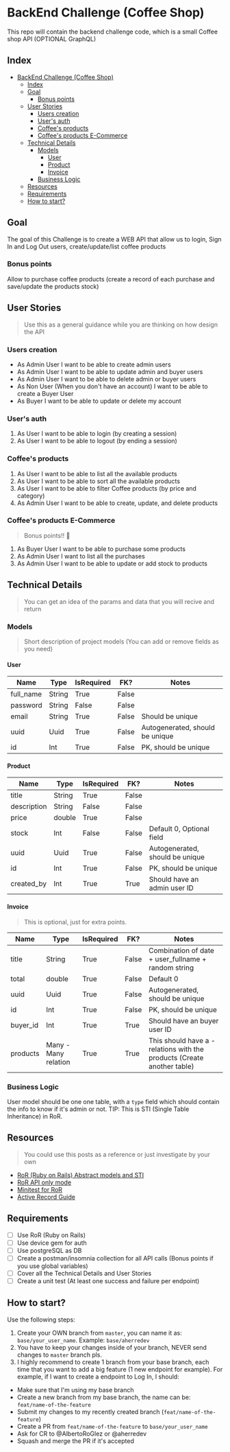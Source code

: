 # BackEnd Challenge (Coffee Shop)
This repo will contain the backend challenge code, which is a small Coffee shop API (OPTIONAL GraphQL)

## Index
- [BackEnd Challenge (Coffee Shop)](#backend-challenge--coffee-shop-)
  * [Index](#index)
  * [Goal](#goal)
    + [Bonus points](#bonus-points)
  * [User Stories](#user-stories)
    + [Users creation](#users-creation)
    + [User's auth](#users-auth)
    + [Coffee's products](#coffees-products)
    + [Coffee's products E-Commerce](#coffees-products-e-commerce)
  * [Technical Details](#technical-details)
    + [Models](#models)
      - [User](#user)
      - [Product](#product)
      - [Invoice](#invoice)
    + [Business Logic](#business-logic)
  * [Resources](#resources)
  * [Requirements](#requirements)
  * [How to start?](#how-to-start)

## Goal
The goal of this Challenge is to create a WEB API that allow us to login, Sign In and Log Out users, create/update/list coffee products

### Bonus points
Allow to purchase coffee products (create a record of each purchase and save/update the products stock)

## User Stories
> Use this as a general guidance while you are thinking on how design the API
### Users creation
- As Admin User I want to be able to create admin users
- As Admin User I want to be able to update admin and buyer users
- As Admin User I want to be able to delete admin or buyer users
- As Non User (When you don't have an account) I want to be able to create a Buyer User
- As Buyer I want to be able to update or delete my account

### User's auth
1. As User I want to be able to login (by creating a session)
2. As User I want to be able to logout (by ending a session)

### Coffee's products
1. As User I want to be able to list all the available products
2. As User I want to be able to sort all the available products
3. As User I want to be able to filter Coffee products (by price and category)
4. As Admin User I want to be able to create, update, and delete products

### Coffee's products E-Commerce
> Bonus points!! 🦾
1. As Buyer User I want to be able to purchase some products
2. As Admin User I want to list all the purchases
3. As Admin User I want to be able to update or add stock to products

## Technical Details
> You can get an idea of the params and data that you will recive and return
### Models
> Short description of project models (You can add or remove fields as you need)
#### User
| Name      | Type   | IsRequired | FK?   | Notes                           |
|-----------|--------|------------|-------|---------------------------------|
| full_name | String | True       | False |                                 |
| password  | String | False      | False |                                 |
| email     | String | True       | False | Should be unique                |
| uuid      | Uuid   | True       | False | Autogenerated, should be unique |
| id        | Int    | True       | False | PK, should be unique            |
#### Product
| Name        | Type   | IsRequired | FK?   | Notes                           |
|-------------|--------|------------|-------|---------------------------------|
| title       | String | True       | False |                                 |
| description | String | False      | False |                                 |
| price       | double | True       | False |                                 |
| stock       | Int    | False      | False | Default 0, Optional field       |
| uuid        | Uuid   | True       | False | Autogenerated, should be unique |
| id          | Int    | True       | False | PK, should be unique            |
| created_by  | Int    | True       | True  | Should have an admin user ID    |
#### Invoice
> This is optional, just for extra points.

| Name     | Type                 | IsRequired | FK?   | Notes                                                                     |
|----------|----------------------|------------|-------|---------------------------------------------------------------------------|
| title    | String               | True       | False | Combination of date + user_fullname + random string                       |
| total    | double               | True       | False | Default 0                                                                 |
| uuid     | Uuid                 | True       | False | Autogenerated, should be unique                                           |
| id       | Int                  | True       | False | PK, should be unique                                                      |
| buyer_id | Int                  | True       | True  | Should have an buyer user ID                                              |
| products | Many - Many relation | True       | True  | This should have a *-* relations with the products (Create another table) |
### Business Logic
User model should be one one table, with a `type` field which should contain the info to know if it's admin or not. TIP: This is STI (Single Table Inheritance) in RoR.

## Resources
> You could use this posts as a reference or just investigate by your own

- [RoR (Ruby on Rails) Abstract models and STI](https://mattwal.medium.com/sti-polymorphism-and-abstract-classes-rails-a7f588668cbb)
- [RoR API only mode](https://medium.com/swlh/beginners-guide-to-building-a-rails-api-7b22aa7ec2fb) 
- [Minitest for RoR](https://medium.com/@mario_chavez/testing-rails-with-minitest-7b4f99d4fcb8)
- [Active Record Guide](https://guides.rubyonrails.org/active_record_postgresql.html)

## Requirements
- [ ] Use RoR (Ruby on Rails)
- [ ] Use device gem for auth
- [ ] Use postgreSQL as DB
- [ ] Create a postman/insomnia collection for all API calls (Bonus points if you use global variables)
- [ ] Cover all the Technical Details and User Stories
- [ ] Create a unit test (At least one success and failure per endpoint)

## How to start?
Use the following steps:
1. Create your OWN branch from `master`, you can name it as: `base/your_user_name`. Example: `base/aherredev`
2. You have to keep your changes inside of your branch, NEVER send changes to `master` branch pls.
3. I highly recommend to create 1 branch from your base branch, each time that you want to add a big feature (1 new endpoint for example). For example, if I want to create a endpoint to Log In, I should:
  - Make sure that I'm using my base branch
  - Create a new branch from my base branch, the name can be: `feat/name-of-the-feature`
  - Submit my changes to my recently created branch (`feat/name-of-the-feature`)
  - Create a PR from `feat/name-of-the-feature` to `base/your_user_name`
  - Ask for CR to @AlbertoRoGlez or @aherredev
  - Squash and merge the PR if it's accepted

